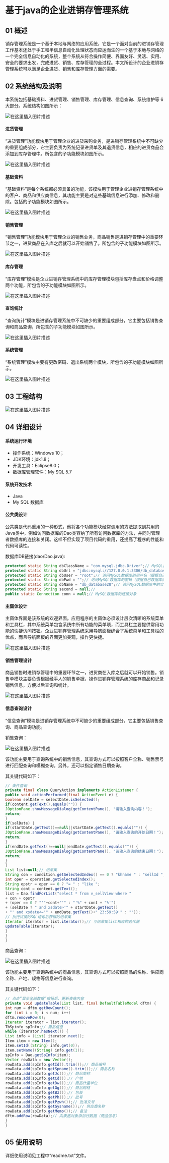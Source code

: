 # 基于java的企业进销存管理系统

## 01 概述

销存管理系统是一个基于本地与网络的应用系统，它是一个面对当前的进销存管理工作基本还处于手工和半信息自动化处理状态而应运而生的一个基于本地与网络的一个完全信息自动化的系统，整个系统从符合操作简便、界面友好、灵活、实用、安全的要求出发，完成进货、销售、库存管理的全过程。本文所设计的企业进销存管理系统可以满足企业进货、销售和库存管理方面的需要。

## 02 系统结构及说明

本系统包括基础资料、进货管理、销售管理、库存管理、信息查询、系统维护等 6 大部分。系统结构如图所示：


![在这里插入图片描述](https://img-blog.csdnimg.cn/20200826130307761.png)

#### 进货管理

“进货管理”功能模块用于管理企业的进货采购业务，是进销存管理系统中不可缺少的重要组成部分，它主要负责为系统记录进货单及其退货信息，相应的进货商品会添加到库存管理中。所包含的子功能模块如图所示。

![在这里插入图片描述](https://img-blog.csdnimg.cn/2020082613050279.png)

#### 基础资料

“基础资料”是每个系统都必须具备的功能，该模块用于管理企业进销存管理系统中的客户、商品和供应商信息，其功能主要是对这些基础信息进行添加、修改和删除。包括的子功能模块如图所示。

![在这里插入图片描述](https://img-blog.csdnimg.cn/20200826130547698.png)

#### 销售管理

“销售管理”功能模块用于管理企业的销售业务，商品销售是进销存管理中的重要环节之一，进货商品在入库之后就可以开始销售了。所包含的子功能模块如图所示。

![在这里插入图片描述](https://img-blog.csdnimg.cn/20200826130637370.png)

#### 库存管理

“库存管理”模块是企业进销存管理系统中的库存管理模块包括库存盘点和价格调整两个功能，所包含的子功能模块如图所示。

![在这里插入图片描述](https://img-blog.csdnimg.cn/20200826130711195.png)

#### 查询统计

“查询统计”模块是进销存管理系统中不可缺少的重要组成部分，它主要包括销售查询和商品查询，所包含的子功能模块如图所示。

![在这里插入图片描述](https://img-blog.csdnimg.cn/20200826130746430.png)

#### 系统管理

“系统管理”模块主要有更改密码、退出系统两个模块，所包含的子功能模块如图所示。

![在这里插入图片描述](https://img-blog.csdnimg.cn/20200826130816962.png)

## 03 工程结构

![在这里插入图片描述](https://img-blog.csdnimg.cn/20200826131720288.png)

## 04 详细设计

#### 系统运行环境

 - 操作系统：Windows 10；
 - JDK环境：jdk1.8；
 - 开发工具：Eclipse8.0； 
 - 数据库管理软件：My SQL 5.7

 #### 系统开发技术

 - Java
 - My SQL 数据库

 #### 公共类设计

 公共类是代码重用的一种形式，他将各个功能模块经常调用的方法提取到共用的Java类中，例如访问数据库的Dao类容纳了所有访问数据库的方法，并同时管理者数据库的连接和关闭。这样不但实现了项目代码的重用，还提高了程序的性能和代码可读性。

数据库DB链接(dao/Dao.java):

```java
protected static String dbClassName = "com.mysql.jdbc.Driver";// MySQL数据库驱动类的名称
protected static String dbUrl = "jdbc:mysql://127.0.0.1:3306/db_database28";// 访问MySQL数据库的路径
protected static String dbUser = "root";// 访问MySQL数据库的用户名（根据自己数据库而定）
protected static String dbPwd = "";// 访问MySQL数据库的密码（根据自己数据库而定）
protected static String dbName = "db_database28";// 访问MySQL数据库中的实例(db_database28)
protected static String second = null;//
public static Connection conn = null;// MySQL数据库的连接对象
```
#### 主窗体设计

主窗体界面是该系统的欢迎界面。应用程序的主窗体必须设计层次清晰的系统菜单和工具栏，其中系统菜单包含系统中所有功能的菜单项，而工具栏主要提供常用功能的快捷访问按钮。企业进销存管理系统采用导航面板综合了系统菜单和工具栏的优点，而且导航面板的界面更加美观，操作更快捷。

![在这里插入图片描述](https://img-blog.csdnimg.cn/20200826131253196.png)

#### 销售管理设计

商品销售时进销存管理中的重要环节之一，进货商在入库之后就可以开始销售。销售单模块主要负责根据经手人的销售单据，操作进销存管理系统的库存商品和记录销售信息，方便以后查询和统计。

![在这里插入图片描述](https://img-blog.csdnimg.cn/2020082613132687.png)

#### 信息查询设计

“信息查询”模块是进销存管理系统中不可缺少的重要组成部分，它主要包括销售查询、商品查询功能。

销售查询：

![在这里插入图片描述](https://img-blog.csdnimg.cn/20200826131434891.png)

该功能主要用于查询系统中的销售信息，其查询方式可以按照客户全称、销售票号进行匹配查询和模糊查询。另外，还可以指定销售日期查询。

其关键代码如下：

```java
// 条件查询
private final class QueryAction implements ActionListener {
public void actionPerformed(final ActionEvent e) {
boolean selDate = selectDate.isSelected();
if(content.getText().equals("")) {
JOptionPane.showMessageDialog(getContentPane(), "请输入查询内容！");
return;
}
if(selDate) {
if(startDate.getText()==null||startDate.getText().equals("")) {
JOptionPane.showMessageDialog(getContentPane(), "请输入查询的开始日期！");
return;
}
if(endDate.getText()==null||endDate.getText().equals("")) {
JOptionPane.showMessageDialog(getContentPane(), "请输入查询的结束日期！");
return;
}
}
List list=null;// 结果集
String con = condition.getSelectedIndex() == 0 ? "khname " : "sellId ";
int oper = operation.getSelectedIndex();
String opstr = oper == 0 ? "= " : "like ";
String cont = content.getText();
list = Dao.findForList("select * from v_sellView where "
+ con + opstr
+ (oper == 0 ? "'"+cont+"'" : "'%" + cont + "%'")
+ (selDate ? " and xsdate>'" + startDate.getText()
+ "' and xsdate<='" + endDate.getText()+" 23:59:59'" : ""));
// 执行拼接的SQL语句后获得的结果集
Iterator iterator = list.iterator();// 与结果集list相应的迭代器
updateTable(iterator);
}
}
}
```

商品查询：

![在这里插入图片描述](https://img-blog.csdnimg.cn/20200826131535864.png)

该功能主要用于查询系统中的商品信息，其查询方式可以按照商品的名称、供应商全称、产地、规格等信息进行查询。

其关键代码如下：

```java
// 点击“显示全部数据”按钮后，更新表格内容
private void updateTable(List list, final DefaultTableModel dftm) {
int num = dftm.getRowCount();
for (int i = 0; i < num; i++)
dftm.removeRow(0);
Iterator iterator = list.iterator();
TbSpinfo spInfo;// 商品信息
while (iterator.hasNext()) {
List info = (List) iterator.next();
Item item = new Item();
item.setId((String) info.get(0));
item.setName((String) info.get(1));
spInfo = Dao.getSpInfo(item);
Vector rowData = new Vector();
rowData.add(spInfo.getId().trim());// 商品编号
rowData.add(spInfo.getSpname().trim());// 商品名称
rowData.add(spInfo.getJc());// 商品简称
rowData.add(spInfo.getCd());// 产地
rowData.add(spInfo.getDw());// 商品计量单位
rowData.add(spInfo.getGg());// 商品规格
rowData.add(spInfo.getBz());// 包装
rowData.add(spInfo.getPh());// 批号
rowData.add(spInfo.getPzwh());// 批准文号
rowData.add(spInfo.getGysname());// 供应商名称
rowData.add(spInfo.getMemo());// 备注
dftm.addRow(rowData);// 向表格对象添加行数据（商品信息）
}
}
```
## 05 使用说明

详细使用说明见工程中“readme.txt”文件。
